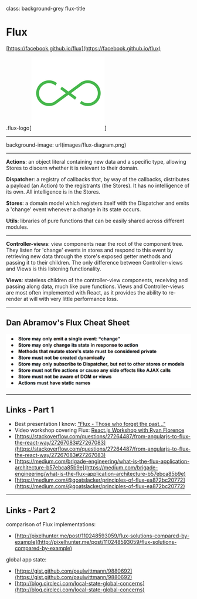 class: background-grey flux-title

# Flux

[https://facebook.github.io/flux](https://facebook.github.io/flux)

.flux-logo[![Flux logo](images/flux-logo.svg)]

---

background-image: url(images/flux-diagram.png)

---

**Actions**: an object literal containing new data and a specific type, allowing Stores to discern whether it is relevant to their domain.

**Dispatcher**: a registry of callbacks that, by way of the callbacks, distributes a payload (an Action) to the registrants (the Stores). It has no intelligence of its own. All intelligence is in the Stores.

**Stores**: a domain model which registers itself with the Dispatcher and emits a 'change' event whenever a change in its state occurs.

**Utils**: libraries of pure functions that can be easily shared across different modules.

---

**Controller-views**: view components near the root of the component tree. They listen for 'change' events in stores and respond to this event by retrieving new data through the store's exposed getter methods and passing it to their children. The only difference between Controller-views and Views is this listening functionality.

**Views**: stateless children of the controller-view components, receiving and passing along data, much like pure functions. Views and Controller-views are most often implemented with React, as it provides the ability to re-render at will with very little performance loss.


---

## Dan Abramov's Flux Cheat Sheet

![Dan Abramov's Flux Cheat Sheet](images/dan-abramovs-notes.png)

---


## Links - Part 1

+ Best presentation I know: ["Flux - Those who forget the past..."](https://speakerdeck.com/jmorrell/jsconf-uy-flux-those-who-forget-the-past-dot-dot-dot-1)
+ Video workshop covering Flux: [React.js Workshop with Ryan Florence](https://frontendmasters.com/workshops/react-js/)
+ [https://stackoverflow.com/questions/27264487/from-angularjs-to-flux-the-react-way/27267083#27267083](https://stackoverflow.com/questions/27264487/from-angularjs-to-flux-the-react-way/27267083#27267083)
+ [https://medium.com/brigade-engineering/what-is-the-flux-application-architecture-b57ebca85b9e](https://medium.com/brigade-engineering/what-is-the-flux-application-architecture-b57ebca85b9e)
+ [https://medium.com/@goatslacker/principles-of-flux-ea872bc20772](https://medium.com/@goatslacker/principles-of-flux-ea872bc20772)

---

## Links - Part 2

comparison of Flux implementations:
+ [http://pixelhunter.me/post/110248593059/flux-solutions-compared-by-example](http://pixelhunter.me/post/110248593059/flux-solutions-compared-by-example)

global app state:
+ [https://gist.github.com/paulwittmann/9880692](https://gist.github.com/paulwittmann/9880692)
+ [http://blog.circleci.com/local-state-global-concerns](http://blog.circleci.com/local-state-global-concerns)
